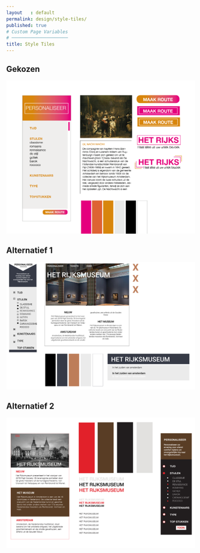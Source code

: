 ```yaml
---
layout   : default
permalink: design/style-tiles/
published: true
# Custom Page Variables
# ─────────────────────
title: Style Tiles
---
```


## Gekozen
<img src="../../afbeeldingen/st3.png" class="img-fluid" alt="gekozen">

## Alternatief 1
<img src="../../afbeeldingen/st1.png" class="img-fluid" alt="style tile 1">


## Alternatief 2
<img src="../../afbeeldingen/st2.png" class="img-fluid" alt="style tile 2">

